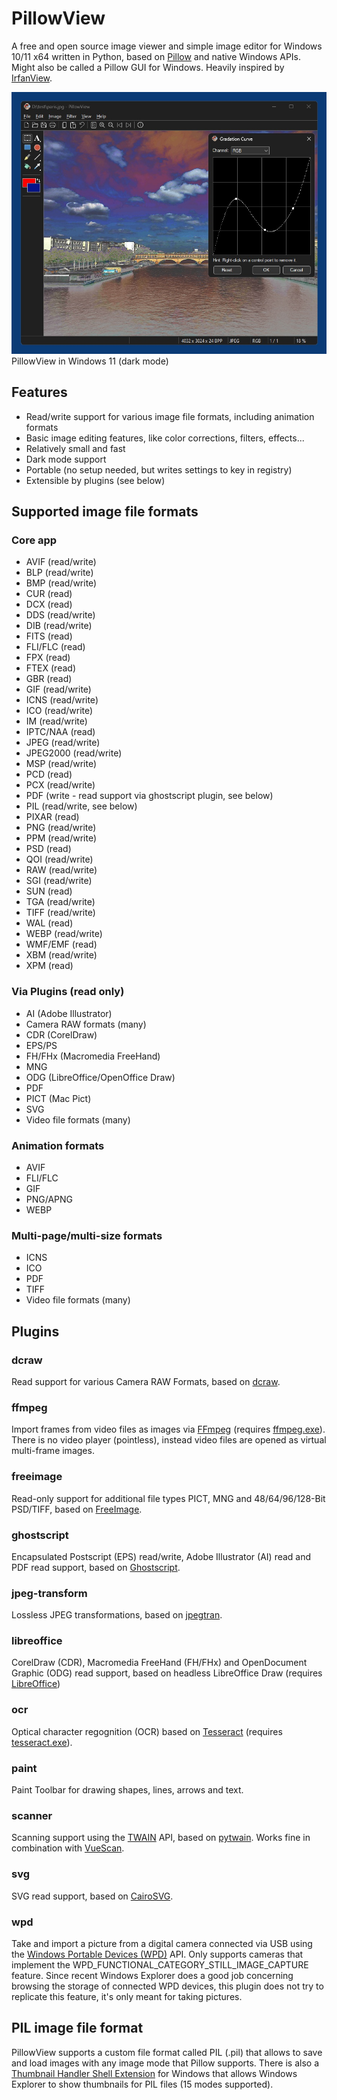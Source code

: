 # PillowView

A free and open source image viewer and simple image editor for Windows 10/11 x64 written in Python, based on [Pillow](https://python-pillow.github.io/) and native Windows APIs. Might also be called a Pillow GUI for Windows. Heavily inspired by [IrfanView](https://www.irfanview.com/).

![](screenshots/pv-win11-dark.jpg)
PillowView in Windows 11 (dark mode)

## Features

- Read/write support for various image file formats, including animation formats
- Basic image editing features, like color corrections, filters, effects...
- Relatively small and fast
- Dark mode support
- Portable (no setup needed, but writes settings to key in registry)
- Extensible by plugins (see below)

## Supported image file formats

### Core app
- AVIF (read/write)
- BLP (read/write)
- BMP (read/write)
- CUR (read)
- DCX (read)
- DDS (read/write)
- DIB (read/write)
- FITS (read)
- FLI/FLC (read)
- FPX (read)
- FTEX (read)
- GBR (read)
- GIF (read/write)
- ICNS (read/write)
- ICO (read/write)
- IM (read/write)
- IPTC/NAA (read)
- JPEG (read/write)
- JPEG2000 (read/write)
- MSP (read/write)
- PCD (read)
- PCX (read/write)
- PDF (write - read support via ghostscript plugin, see below)
- PIL (read/write, see below)
- PIXAR (read)
- PNG (read/write)
- PPM (read/write)
- PSD (read)
- QOI (read/write)
- RAW (read/write)
- SGI (read/write)
- SUN (read)
- TGA  (read/write)
- TIFF (read/write)
- WAL (read)
- WEBP (read/write)
- WMF/EMF (read)
- XBM (read/write)
- XPM (read)

### Via Plugins (read only)
- AI (Adobe Illustrator)
- Camera RAW formats (many)
- CDR (CorelDraw)
- EPS/PS
- FH/FHx (Macromedia FreeHand)
- MNG
- ODG (LibreOffice/OpenOffice Draw)
- PDF
- PICT (Mac Pict)
- SVG
- Video file formats (many)

### Animation formats
- AVIF
- FLI/FLC
- GIF
- PNG/APNG
- WEBP

### Multi-page/multi-size formats
- ICNS
- ICO
- PDF
- TIFF
- Video file formats (many)

## Plugins

### dcraw
Read support for various Camera RAW Formats, based on [dcraw](https://github.com/ncruces/dcraw).

### ffmpeg
Import frames from video files as images via [FFmpeg](https://www.ffmpeg.org/) (requires [ffmpeg.exe](https://www.gyan.dev/ffmpeg/builds/)).  
There is no video player (pointless), instead video files are opened as virtual multi-frame images.

### freeimage
Read-only support for additional file types PICT, MNG and 48/64/96/128-Bit PSD/TIFF, based on [FreeImage](https://freeimage.sourceforge.io/).  

### ghostscript
Encapsulated Postscript (EPS) read/write, Adobe Illustrator (AI) read and PDF read support, based on [Ghostscript](https://ghostscript.com/index.html).

### jpeg-transform
Lossless JPEG transformations, based on [jpegtran](http://sylvana.net/jpegcrop/).

### libreoffice
CorelDraw (CDR), Macromedia FreeHand (FH/FHx) and OpenDocument Graphic (ODG) read support, based on headless LibreOffice Draw (requires [LibreOffice](https://www.libreoffice.org/))

### ocr
Optical character regognition (OCR) based on [Tesseract](https://tesseract-ocr.github.io/) (requires [tesseract.exe](https://github.com/tesseract-ocr/tesseract/releases)).

### paint
Paint Toolbar for drawing shapes, lines, arrows and text.

### scanner
Scanning support using the [TWAIN](https://en.wikipedia.org/wiki/TWAIN) API, based on [pytwain](https://pytwain.readthedocs.io/en/latest/). Works fine in combination with [VueScan](https://www.hamrick.com/).

### svg
SVG read support, based on [CairoSVG](https://cairosvg.org/).

### wpd
Take and import a picture from a digital camera connected via USB using the [Windows Portable Devices (WPD)](https://learn.microsoft.com/en-us/windows/win32/windows-portable-devices) API. Only supports cameras that implement the WPD_FUNCTIONAL_CATEGORY_STILL_IMAGE_CAPTURE feature. Since recent Windows Explorer does a good job concerning browsing the storage of connected WPD devices, this plugin does not try to replicate this feature, it's only meant for taking pictures.

## PIL image file format

PillowView supports a custom file format called PIL (.pil) that allows to save and load images with any image mode that Pillow supports. There is also a [Thumbnail Handler Shell Extension](https://github.com/59de44955ebd/PIL-Thumbnail-Handler) for Windows that allows Windows Explorer to show thumbnails for PIL files (15 modes supported).

